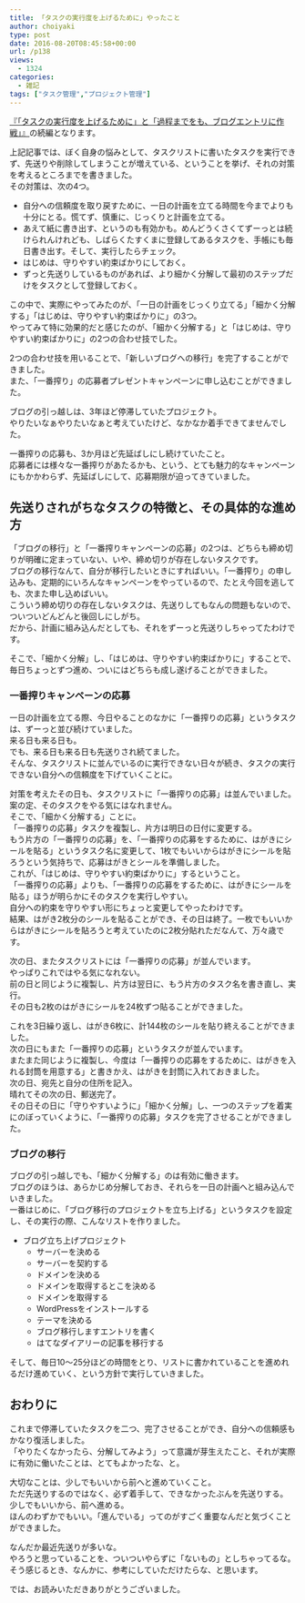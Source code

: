 ```yaml
---
title: 「タスクの実行度を上げるために」やったこと
author: choiyaki
type: post
date: 2016-08-20T08:45:58+00:00
url: /p138
views:
  - 1324
categories:
  - 雑記
tags: ["タスク管理","プロジェクト管理"]
---
```

[『「タスクの実行度を上げるために」と「過程までをも、ブログエントリに作戦」』][1]の続編となります。

上記記事では、ぼく自身の悩みとして、タスクリストに書いたタスクを実行できず、先送りや削除してしまうことが増えている、ということを挙げ、それの対策を考えるところまでを書きました。  
その対策は、次の4つ。

  * 自分への信頼度を取り戻すために、一日の計画を立てる時間を今までよりも十分にとる。慌てず、慎重に、じっくりと計画を立てる。
  * あえて紙に書き出す、というのも有効かも。めんどうくさくてずーっとは続けられんけれども、しばらくたすくまに登録してあるタスクを、手帳にも毎日書き出す。そして、実行したらチェック。
  * はじめは、守りやすい約束ばかりにしておく。
  * ずっと先送りしているものがあれば、より細かく分解して最初のステップだけをタスクとして登録しておく。

この中で、実際にやってみたのが、「一日の計画をじっくり立てる」「細かく分解する」「はじめは、守りやすい約束ばかりに」の3つ。  
やってみて特に効果的だと感じたのが、「細かく分解する」と「はじめは、守りやすい約束ばかりに」の2つの合わせ技でした。

2つの合わせ技を用いることで、「新しいブログへの移行」を完了することができました。  
また、「一番搾り」の応募者プレゼントキャンペーンに申し込むことができました。

ブログの引っ越しは、3年ほど停滞していたプロジェクト。  
やりたいなぁやりたいなぁと考えていたけど、なかなか着手できてませんでした。

一番搾りの応募も、3か月ほど先延ばしにし続けていたこと。  
応募者には様々な一番搾りがあたるかも、という、とても魅力的なキャンペーンにもかかわらず、先延ばしにして、応募期限が迫ってきていました。

## 先送りされがちなタスクの特徴と、その具体的な進め方

「ブログの移行」と「一番搾りキャンペーンの応募」の2つは、どちらも締め切りが明確に定まっていない、いや、締め切りが存在しないタスクです。  
ブログの移行なんて、自分が移行したいときにすればいい。「一番搾り」の申し込みも、定期的にいろんなキャンペーンをやっているので、たとえ今回を逃しても、次また申し込めばいい。  
こういう締め切りの存在しないタスクは、先送りしてもなんの問題もないので、ついついどんどんと後回しにしがち。  
だから、計画に組み込んだとしても、それをずーっと先送りしちゃってたわけです。

そこで、「細かく分解」し、「はじめは、守りやすい約束ばかりに」することで、毎日ちょっとずつ進め、ついにはどちらも成し遂げることができました。

### 一番搾りキャンペーンの応募

一日の計画を立てる際、今日やることのなかに「一番搾りの応募」というタスクは、ずーっと並び続けていました。  
来る日も来る日も。  
でも、来る日も来る日も先送りされ続てました。  
そんな、タスクリストに並んでいるのに実行できない日々が続き、タスクの実行できない自分への信頼度を下げていくことに。 

対策を考えたその日も、タスクリストに「一番搾りの応募」は並んでいました。  
案の定、そのタスクをやる気にはなれません。  
そこで、「細かく分解する」ことに。  
「一番搾りの応募」タスクを複製し、片方は明日の日付に変更する。  
もう片方の「一番搾りの応募」を、「一番搾りの応募をするために、はがきにシールを貼る」というタスク名に変更して、1枚でもいいからはがきにシールを貼ろうという気持ちで、応募はがきとシールを準備しました。  
これが、「はじめは、守りやすい約束ばかりに」するということ。  
「一番搾りの応募」よりも、「一番搾りの応募をするために、はがきにシールを貼る」ほうが明らかにそのタスクを実行しやすい。  
自分への約束を守りやすい形にちょっと変更してやったわけです。  
結果、はがき2枚分のシールを貼ることができ、その日は終了。一枚でもいいからはがきにシールを貼ろうと考えていたのに2枚分貼れただなんて、万々歳です。

次の日、またタスクリストには「一番搾りの応募」が並んでいます。  
やっぱりこれではやる気になれない。  
前の日と同じように複製し、片方は翌日に、もう片方のタスク名を書き直し、実行。  
その日も2枚のはがきにシールを24枚ずつ貼ることができました。

これを3日繰り返し、はがき6枚に、計144枚のシールを貼り終えることができました。  
次の日にもまた「一番搾りの応募」というタスクが並んでいます。  
またまた同じように複製し、今度は「一番搾りの応募をするために、はがきを入れる封筒を用意する」と書きかえ、はがきを封筒に入れておきました。  
次の日、宛先と自分の住所を記入。  
晴れてその次の日、郵送完了。  
その日その日に「守りやすいように」「細かく分解」し、一つのステップを着実にのぼっていくように、「一番搾りの応募」タスクを完了させることができました。

### ブログの移行

ブログの引っ越しでも、「細かく分解する」のは有効に働きます。  
ブログのほうは、あらかじめ分解しておき、それらを一日の計画へと組み込んでいきました。  
一番はじめに、「ブログ移行のプロジェクトを立ち上げる」というタスクを設定し、その実行の際、こんなリストを作りました。

  * ブログ立ち上げプロジェクト 
      * サーバーを決める
      * サーバーを契約する
      * ドメインを決める
      * ドメインを取得するとこを決める
      * ドメインを取得する
      * WordPressをインストールする
      * テーマを決める
      * ブログ移行しますエントリを書く
      * はてなダイアリーの記事を移行する

そして、毎日10～25分ほどの時間をとり、リストに書かれていることを進めれるだけ進めていく、という方針で実行していきました。

## おわりに

これまで停滞していたタスクを二つ、完了させることができ、自分への信頼感もかなり復活しました。  
「やりたくなかったら、分解してみよう」って意識が芽生えたこと、それが実際に有効に働いたことは、とてもよかったな、と。

大切なことは、少しでもいいから前へと進めていくこと。  
ただ先送りするのではなく、必ず着手して、できなかったぶんを先送りする。  
少しでもいいから、前へ進める。  
ほんのわずかでもいい。「進んでいる」ってのがすごく重要なんだと気づくことができました。

なんだか最近先送りが多いな。  
やろうと思っていることを、ついついやらずに「ないもの」としちゃってるな。  
そう感じるとき、なんかに、参考にしていただけたらな、と思います。

では、お読みいただきありがとうございました。

 [1]: https://choiyaki.com/?p=12